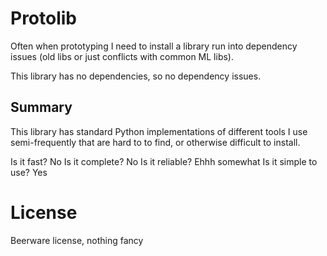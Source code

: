 # Protolib

Often when prototyping I need to install a library run into dependency issues (old libs or just conflicts with common ML libs). 

This library has no dependencies, so no dependency issues.

## Summary

This library has standard Python implementations of different tools I use semi-frequently that are hard to to find, or otherwise difficult to install.

Is it fast? No
Is it complete? No
Is it reliable? Ehhh somewhat
Is it simple to use? Yes

# License

Beerware license, nothing fancy